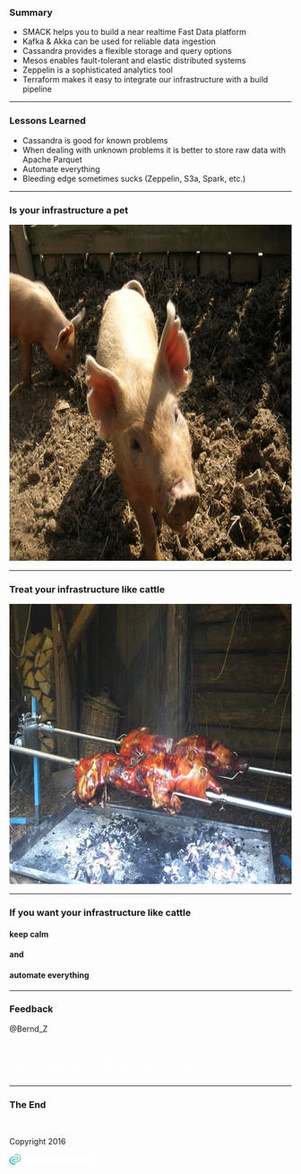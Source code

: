 <!-- .slide: data-background="img/background-title-orig.jpg" -->

### Summary

- SMACK helps you to build a near realtime Fast Data platform <!-- .element: class="fragment" --> 
- Kafka &amp; Akka can be used for reliable data ingestion <!-- .element: class="fragment" --> 
- Cassandra provides a flexible storage and query options <!-- .element: class="fragment" --> 
- Mesos enables fault-tolerant and elastic distributed systems <!-- .element: class="fragment" --> 
- Zeppelin is a sophisticated analytics tool <!-- .element: class="fragment" --> 
- Terraform makes it easy to integrate our infrastructure with a build pipeline  <!-- .element: class="fragment" --> 

---

<!-- .slide: data-background="img/background-title-orig.jpg" -->

### Lessons Learned 

- Cassandra is good for known problems <!-- .element: class="fragment" --> 
- When dealing with unknown problems it is better to store raw data with Apache Parquet <!-- .element: class="fragment" --> 
- Automate everything <!-- .element: class="fragment" --> 
- Bleeding edge sometimes sucks (Zeppelin, S3a, Spark, etc.) <!-- .element: class="fragment" --> 

---

### Is your infrastructure a pet

<!-- .slide: data-background="img/background-green-orig.jpg" -->

<img src="./img/pig.jpg" style="background-color:white;height:600px" />

---

### Treat your infrastructure like cattle

<!-- .slide: data-background="img/background-green-orig.jpg" -->

<img src="./img/cattle.jpg" style="background-color:white;height:500px"  />

---

<!-- .slide: data-background="img/background-title-orig.jpg" -->

### If you want your infrastructure like cattle

#### keep calm
#### and
#### automate everything

---

<!-- .slide: data-background="img/background-title-orig.jpg" -->

### Feedback

<p>@Bernd_Z</p>

<p style="color:white">http://github.com/zutherb</p>
<p style="color:white">https://zutherb.github.io/Building-a-full-automated-Fast-Data-Platform/slides/</p>  

---

<!-- .slide: data-background="img/background-orange-orig.jpg" -->

### The End

&nbsp;

Copyright 2016

<p></p>
<p><img class="simpleImage" src="img/logo-and-name-white.png" alt="alt text" title="codecentric Logo" width="30%"></p>
